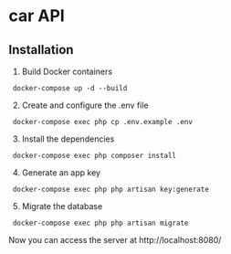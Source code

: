 # car API

## Installation

1. Build Docker containers
```
 docker-compose up -d --build
```

2. Create and configure the .env file
```
 docker-compose exec php cp .env.example .env  
```

3. Install the dependencies
```
 docker-compose exec php composer install
```

4. Generate an app key
```
 docker-compose exec php php artisan key:generate
```

5. Migrate the database
```
 docker-compose exec php php artisan migrate
```

Now you can access the server at http://localhost:8080/
